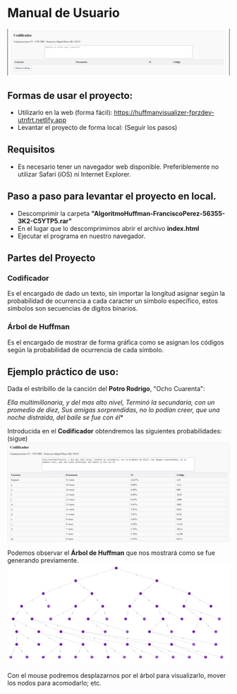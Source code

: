 # Manual de Usuario

![alt text](./images/Huffman.png)
## Formas de usar el proyecto:
- Utilizarlo en la web (forma fácil): https://huffmanvisualizer-fprzdev-utnfrt.netlify.app
- Levantar el proyecto de forma local: (Seguir los pasos)
## Requisitos
- Es necesario tener un navegador web disponible. Preferiblemente no utilizar Safari (iOS) ni Internet Explorer.

## Paso a paso para levantar el proyecto en local.
- Descomprimir la carpeta **"AlgoritmoHuffman-FranciscoPerez-56355-3K2-C5YTP5.rar"**
- En el lugar que lo descomprimimos abrir el archivo **index.html**
- Ejecutar el programa en nuestro navegador.

## Partes del Proyecto

### Codificador

Es el encargado de dado un texto, sin importar la longitud asignar según la probabilidad de ocurrencia a cada caracter un símbolo específico, estos símbolos son secuencias de digitos binarios.
### Árbol de Huffman

Es el encargado de mostrar de forma gráfica como se asignan los códigos según la probabilidad de ocurrencia de cada símbolo.

## Ejemplo práctico de uso:

Dada el estribillo de la canción del **Potro Rodrigo**, "Ocho Cuarenta": 

**Ella multimillonaria, y del mas alto nivel, Terminó la secundaria, con un promedio de diez*, Sus amigas sorprendidas, no lo podían creer, que una noche distraída, del baile se fue con él**

Introducida en el **Codificador** obtendremos las siguientes probabilidades: (sigue)
![alt text](./images//HuffmanCode.png)

Podemos observar el **Árbol de Huffman** que nos mostrará como se fue generando previamente. 
![alt text](./images/HuffmanGraph.png)

Con el mouse podremos desplazarnos por el árbol para visualizarlo, mover los nodos para acomodarlo; etc.
